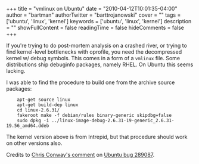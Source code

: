 +++
title = "vmlinux on Ubuntu"
date = "2010-04-12T10:01:35-04:00"
author = "bartman"
authorTwitter = "barttrojanowski"
cover = ""
tags = ['ubuntu', 'linux', 'kernel']
keywords = ['ubuntu', 'linux', 'kernel']
description = ""
showFullContent = false
readingTime = false
hideComments = false
+++

If you're trying to do post-mortem analysis on a crashed river, or trying to find kernel-level
bottlenecks with oprofile, you need the decompressed kernel w/ debug symbols.  This comes in a
form of a `vmlinux` file.  Some distributions ship debuginfo packages, namely RHEL.  On Ubuntu
this seems lacking.

<!--more-->

I was able to find the procedure to build one from the archive source packages:

        apt-get source linux
        apt-get build-dep linux
        cd linux-2.6.31/
        fakeroot make -f debian/rules binary-generic skipdbg=false
        sudo dpkg -i ../linux-image-debug-2.6.31-19-generic_2.6.31-19.56_amd64.ddeb

The kernel version above is from Intrepid, but that procedure should work on other versions
also.

Credits to [Chris Conway's comment](https://bugs.launchpad.net/ubuntu/+source/linux/+bug/289087/comments/26) on [Ubuntu bug 289087](https://bugs.launchpad.net/ubuntu/+source/linux/+bug/289087).